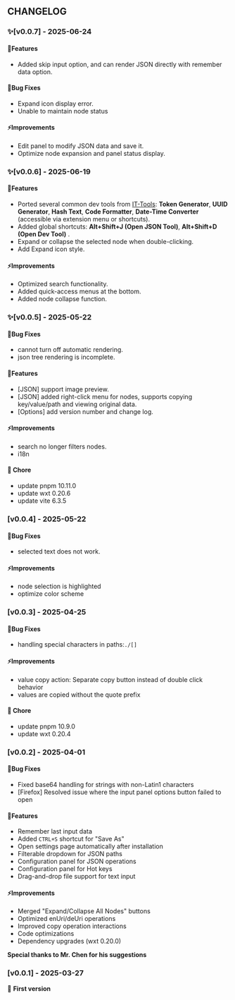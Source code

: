 ## CHANGELOG

### ✨[v0.0.7] - 2025-06-24

#### 🚀Features

- Added skip input option, and can render JSON directly with remember data option.

#### 🐛Bug Fixes

- Expand icon display error.
- Unable to maintain node status

#### ⚡Improvements

- Edit panel to modify JSON data and save it.
- Optimize node expansion and panel status display.

### ✨[v0.0.6] - 2025-06-19

#### 🚀Features

- Ported several common dev tools from [IT-Tools](https://github.com/CorentinTh/it-tools): **Token Generator**, **UUID Generator**, **Hash Text**, **Code Formatter**, **Date-Time Converter** (accessible via extension menu or shortcuts).
- Added global shortcuts: **Alt+Shift+J (Open JSON Tool)**, **Alt+Shift+D (Open Dev Tool)** .
- Expand or collapse the selected node when double-clicking.
- Add Expand icon style.

#### ⚡Improvements

- Optimized search functionality.
- Added quick-access menus at the bottom.
- Added node collapse function.

### ✨[v0.0.5] - 2025-05-22

#### 🐛Bug Fixes

- cannot turn off automatic rendering.
- json tree rendering is incomplete.

#### 🚀Features

- [JSON] support image preview.
- [JSON] added right-click menu for nodes, supports copying key/value/path and viewing original data.
- [Options] add version number and change log.

#### ⚡Improvements

- search no longer filters nodes.
- i18n

#### 🐳 Chore

- update pnpm 10.11.0
- update wxt 0.20.6
- update vite 6.3.5

### [v0.0.4] - 2025-05-22

#### 🐛Bug Fixes

- selected text does not work.

#### ⚡Improvements

- node selection is highlighted
- optimize color scheme

### [v0.0.3] - 2025-04-25

#### 🐛Bug Fixes

- handling special characters in paths:`./[]`

#### ⚡Improvements

- value copy action: Separate copy button instead of double click behavior
- values ​​are copied without the quote prefix

#### 🐳 Chore

- update pnpm 10.9.0
- update wxt 0.20.4

### [v0.0.2] - 2025-04-01

#### 🐛Bug Fixes

- Fixed base64 handling for strings with non-Latin1 characters
- [Firefox] Resolved issue where the input panel options button failed to open

#### 🚀Features

- Remember last input data
- Added `CTRL+S` shortcut for "Save As"
- Open settings page automatically after installation
- Filterable dropdown for JSON paths
- Configuration panel for JSON operations
- Configuration panel for Hot keys
- Drag-and-drop file support for text input

#### ⚡Improvements

- Merged "Expand/Collapse All Nodes" buttons
- Optimized enUri/deUri operations
- Improved copy operation interactions
- Code optimizations
- Dependency upgrades (wxt 0.20.0)

**Special thanks to Mr. Chen for his suggestions**

### [v0.0.1] - 2025-03-27

🎉 **First version**
